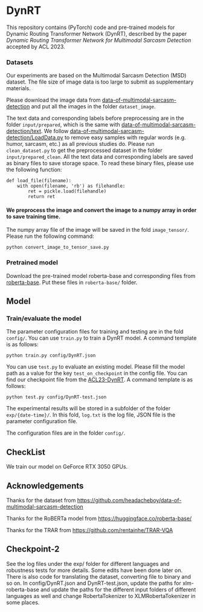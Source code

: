 # DynRT
This repository contains (PyTorch) code and pre-trained models for Dynamic Routing Transformer Network (DynRT), described by the paper *Dynamic Routing Transformer Network for Multimodal Sarcasm Detection* accepted by ACL 2023.

### Datasets
Our experiments are based on the Multimodal Sarcasm Detection (MSD) dataset. The file size of image data is too large to submit as supplementary materials. 

Please download the image data from [data-of-multimodal-sarcasm-detection](https://github.com/headacheboy/data-of-multimodal-sarcasm-detection) and put all the images in the folder `dataset_image`. 

The text data and corresponding labels before preprocessing are in the folder `input/prepared`, which is the same with 
[data-of-multimodal-sarcasm-detection/text](https://github.com/headacheboy/data-of-multimodal-sarcasm-detection/tree/master/text). We follow [data-of-multimodal-sarcasm-detection/LoadData.py](https://github.com/headacheboy/data-of-multimodal-sarcasm-detection/blob/f42b16510208624d91fa545ca9bb64c6335f971e/codes/loadData.py#L80) to remove easy samples with regular words (e.g. humor, sarcasm, etc.) as all previous studies do. Please run `clean_dataset.py` to get the preprocessed dataset in the folder `input/prepared_clean`. All the text data and corresponding labels are saved as binary files to save storage space. To read these binary files, please use the following function:


```
def load_file(filename):
    with open(filename, 'rb') as filehandle:
        ret = pickle.load(filehandle)
        return ret
```


#### We preprocess the image and convert the image to a numpy array in order to save training time.  
The numpy array file of the image will be saved in the fold `image_tensor/`. 
Please run the following command:
```
python convert_image_to_tensor_save.py
```

### Pretrained model
Download the pre-trained model roberta-base and corresponding files from 
[roberta-base](https://huggingface.co/roberta-base/). Put these files in `roberta-base/` folder.



## Model

### Train/evaluate the model
The parameter configuration files for training and testing are in the fold `config/`.
You can use `train.py` to train a DynRT model. A command template is as follows:

```
python train.py config/DynRT.json
```

You can use `test.py` to evaluate an existing model. Please fill the model path as a value for the key  `test_on_checkpoint` in the config file. You can find our checkpoint file from the [ACL23-DynRT](https://drive.google.com/drive/folders/1sV9r-dlESCOeD2xsnpkd_lmgL_4MlT8U?usp=share_link). A command template is as follows:

```
python test.py config/DynRT-test.json
```


The experimental results will be stored in a subfolder of the folder `exp/{date-time}/`. 
In this fold, `log.txt` is the log file, JSON file is the parameter configuration file. 

The configuration files are in the folder `config/`. 



## CheckList 

We train our model on GeForce RTX 3050 GPUs.

## Acknowledgements

Thanks for the dataset from https://github.com/headacheboy/data-of-multimodal-sarcasm-detection

Thanks for the RoBERTa model from https://huggingface.co/roberta-base/

Thanks for the TRAR from https://github.com/rentainhe/TRAR-VQA

## Checkpoint-2 

See the log files under the exp/ folder for different languages and robustness tests for more details. 
Some edits have been done later on. There is also code for translating the dataset, converting file to 
binary and so on. In config/DynRT.json and DynRT-test.json, update the paths for xlm-roberta-base and 
update the paths for  the different input folders of different languages as well and change 
RobertaTokenizer to XLMRobertaTokenizer in some places.
